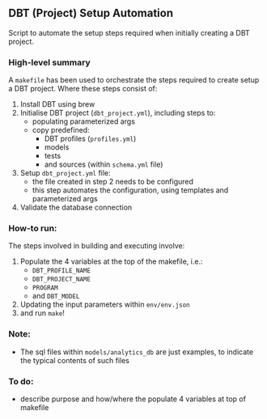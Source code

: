## DBT (Project) Setup Automation

Script to automate the setup steps required when initially creating a DBT project.

### High-level summary

A `makefile` has been used to orchestrate the steps required to create setup a DBT project. Where these steps consist of:

1) Install DBT using brew
2) Initialise DBT project (`dbt_project.yml`), including steps to:
    * populating parameterized args
    * copy predefined:
        - DBT profiles (`profiles.yml`)
        - models
        - tests
        - and sources (within `schema.yml` file)
3) Setup `dbt_project.yml` file:
    * the file created in step 2 needs to be configured
    * this step automates the configuration, using templates and parameterized args
4) Validate the database connection

### How-to run:

The steps involved in building and executing involve:

1) Populate the 4 variables at the top of the makefile, i.e.:
    * `DBT_PROFILE_NAME`
    * `DBT_PROJECT_NAME`
    * `PROGRAM`
    * and `DBT_MODEL`
1) Updating the input parameters within `env/env.json`
2) and run `make`!

### Note:

* The sql files within `models/analytics_db` are just examples, to indicate the typical contents of such files

### To do:

* describe purpose and how/where the populate 4 variables at top of makefile
